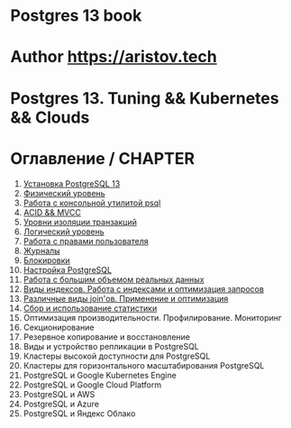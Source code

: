 # Postgres 13 book
# Author https://aristov.tech
# Postgres 13. Tuning && Kubernetes && Clouds
# Оглавление / CHAPTER
1. [Установка PostgreSQL 13](https://github.com/aeuge/Postgres13book/blob/main/chapters/CHAPTER01.md)
2. [Физический уровень](https://github.com/aeuge/Postgres13book/blob/main/chapters/CHAPTER02.md)
3. [Работа с консольной утилитой psql](https://github.com/aeuge/Postgres13book/blob/main/chapters/CHAPTER03.md)
4. [ACID && MVCC](https://github.com/aeuge/Postgres13book/blob/main/chapters/CHAPTER04.md)
5. [Уровни изоляции транзакций](https://github.com/aeuge/Postgres13book/blob/main/chapters/CHAPTER05.md)
6. [Логический уровень](https://github.com/aeuge/Postgres13book/blob/main/chapters/CHAPTER06.md)
7. [Работа с правами пользователя](https://github.com/aeuge/Postgres13book/blob/main/chapters/CHAPTER07.md)
8. [Журналы](https://github.com/aeuge/Postgres13book/blob/main/chapters/CHAPTER08.md)
9. [Блокировки](https://github.com/aeuge/Postgres13book/blob/main/chapters/CHAPTER09.md)
10. [Настройка PostgreSQL](https://github.com/aeuge/Postgres13book/blob/main/chapters/CHAPTER10.md)
11. [Работа с большим объемом реальных данных](https://github.com/aeuge/Postgres13book/blob/main/chapters/CHAPTER11.md)
12. [Виды индексов. Работа с индексами и оптимизация запросов](https://github.com/aeuge/Postgres13book/blob/main/chapters/CHAPTER12.md)
13. [Различные виды join'ов. Применение и оптимизация](https://github.com/aeuge/Postgres13book/blob/main/chapters/CHAPTER13.md)
14. [Сбор и использование статистики](https://github.com/aeuge/Postgres13book/blob/main/chapters/CHAPTER14.md)
15. Оптимизация производительности. Профилирование. Мониторинг
16. Секционирование
17. Резервное копирование и восстановление 
18. Виды и устройство репликации в PostgreSQL
19. Кластеры высокой доступности для PostgreSQL    
20. Кластеры для горизонтального масштабирования PostgreSQL    
21. PostgreSQL и Google Kubernetes Engine    
22. PostgreSQL и Google Cloud Platform    
23. PostgreSQL и AWS    
24. PostgreSQL и Azure    
25. PostgreSQL и Яндекс Облако

